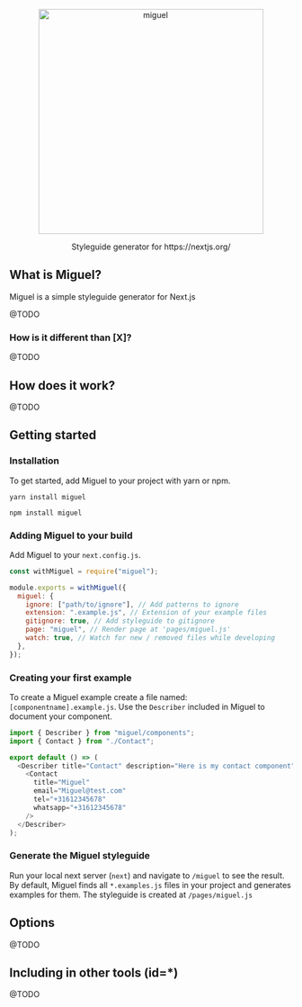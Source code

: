 <p align="center">
    <img width="400" alt="miguel" src="https://user-images.githubusercontent.com/2776959/87653847-a863b900-c745-11ea-9c6d-ac20456813a5.png">
  <p align="center">Styleguide generator for https://nextjs.org/</p>
</p>

## What is Miguel?
Miguel is a simple styleguide generator for Next.js

@TODO

### How is it different than [X]?

@TODO

## How does it work?

@TODO

## Getting started

### Installation
To get started, add Miguel to your project with yarn or npm.

```
yarn install miguel
```

```
npm install miguel
```

### Adding Miguel to your build
Add Miguel to your `next.config.js`.

```js
const withMiguel = require("miguel");

module.exports = withMiguel({
  miguel: {
    ignore: ["path/to/ignore"], // Add patterns to ignore
    extension: ".example.js", // Extension of your example files
    gitignore: true, // Add styleguide to gitignore
    page: "miguel", // Render page at 'pages/miguel.js'
    watch: true, // Watch for new / removed files while developing
  },
});
```

### Creating your first example
To create a Miguel example create a file named: `[componentname].example.js`.
Use the `Describer` included in Miguel to document your component.

```js
import { Describer } from "miguel/components";
import { Contact } from "./Contact";

export default () => (
  <Describer title="Contact" description="Here is my contact component" id="contact">
    <Contact
      title="Miguel"
      email="Miguel@test.com"
      tel="+31612345678"
      whatsapp="+31612345678"
    />
  </Describer>
);
```

### Generate the Miguel styleguide
Run your local next server (`next`) and navigate to `/miguel` to see the result.
By default, Miguel finds all `*.examples.js` files in your project and generates examples for them. The styleguide is created at `/pages/miguel.js`

## Options

@TODO

## Including in other tools (id=*)
@TODO
